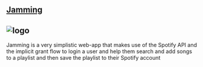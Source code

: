 ## [Jamming](http://jamming-portal.surge.sh) 
![logo](public/icon.ico)
---

Jamming is a very simplistic web-app that makes use of the Spotify API and the implicit grant flow to login a user and help them search and add songs to a playlist and then save the playlist to their Spotify account
